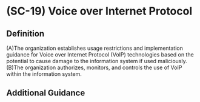 
# (SC-19) Voice over Internet Protocol

## Definition

(A)The organization establishes usage restrictions and implementation guidance for Voice over Internet Protocol (VoIP) technologies based on the potential to cause damage to the information system if used maliciously.
(B)The organization authorizes, monitors, and controls the use of VoIP within the information system.

## Additional Guidance


